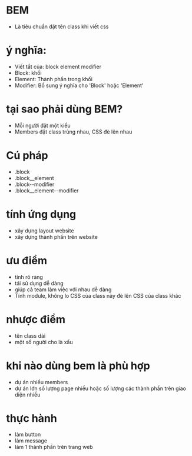 # BEM
- Là tiêu chuẩn đặt tên class khi viết css

# ý nghĩa:
- Viết tắt của: block element modifier
- Block: khối
- Element: Thành phần trong khối
- Modifier: Bổ sung ý nghĩa cho 'Block' hoặc 'Element'

# tại sao phải dùng  BEM?
- Mỗi người đặt một kiểu
- Members đặt class trùng nhau, CSS đè lên nhau

# Cú pháp
- .block
- .block__element
- .block--modifier
- .block__element--modifier

# tính ứng dụng
- xây dựng layout website
- xây dựng thành phần trên website

# ưu điểm
- tính rõ ràng
- tái sử dụng dễ dàng
- giúp cả team làm việc với nhau dễ dàng
- Tính module, không lo CSS của class này đè lên CSS của class khác

# nhược điểm
- tên class dài
- một số người cho là xấu

# khi nào dùng bem là phù hợp
- dự án nhiều members
- dự án lớn số lượng page nhiều hoặc số lượng các thành phần trên giao diện nhiều

# thực hành
- làm button
- làm message
- làm 1 thành phần trên trang web
